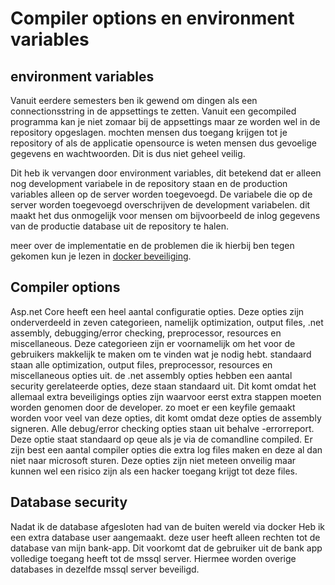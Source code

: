 # Compiler options en environment variables

## environment variables

Vanuit eerdere semesters ben ik gewend om dingen als een connectionsstring in de appsettings te zetten. Vanuit een gecompiled programma kan je niet zomaar bij de appsettings maar ze worden wel in de repository opgeslagen. mochten mensen dus toegang krijgen tot je repository of als de applicatie opensource is weten mensen dus gevoelige gegevens en wachtwoorden. Dit is dus niet geheel veilig.

Dit heb ik vervangen door environment variables, dit betekend dat er alleen nog development variabele in de repository staan en de production variables alleen op de server worden toegevoegd. De variabele die op de server worden toegevoegd overschrijven de development variabelen. dit maakt het dus onmogelijk voor mensen om bijvoorbeeld de inlog gegevens van de productie database uit de repository te halen.

meer over de implementatie en de problemen die ik hierbij ben tegen gekomen kun je lezen in [docker beveiliging](docker_security.md).

## Compiler options

Asp.net Core heeft een heel aantal configuratie opties. Deze opties zijn onderverdeeld in zeven categorieen, namelijk optimization, output files, .net assembly, debugging/error checking, preprocessor, resources en miscellaneous. Deze categorieen zijn er voornamelijk om het voor de gebruikers makkelijk te maken om te vinden wat je nodig hebt. standaard staan alle optimization, output files, preprocessor, resources en miscellaneous opties uit. de .net assembly opties hebben een aantal security gerelateerde opties, deze staan standaard uit. Dit komt omdat het allemaal extra beveiligings opties zijn waarvoor eerst extra stappen moeten worden genomen door de developer. zo moet er een keyfile gemaakt worden voor veel van deze opties, dit komt omdat deze opties de assembly signeren. Alle debug/error checking opties staan uit behalve -errorreport. Deze optie staat standaard op qeue als je via de comandline compiled. Er zijn best een aantal compiler opties die extra log files maken en deze al dan niet naar microsoft sturen. Deze opties zijn niet meteen onveilig maar kunnen wel een risico zijn als een hacker toegang krijgt tot deze files.

## Database security

Nadat ik de database afgesloten had van de buiten wereld via docker Heb ik een extra database user aangemaakt. deze user heeft alleen rechten tot de database van mijn bank-app. Dit voorkomt dat de gebruiker uit de bank app volledige toegang heeft tot de mssql server. Hiermee worden overige databases in dezelfde mssql server beveiligd.
